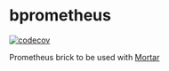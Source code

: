 # bprometheus

[![codecov](https://codecov.io/gh/go-masonry/bprometheus/branch/master/graph/badge.svg)](https://codecov.io/gh/go-masonry/bprometheus)

Prometheus brick to be used with [Mortar](https://github.com/go-masonry/mortar)
